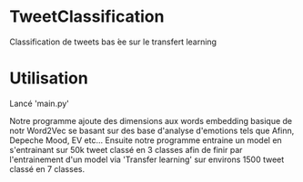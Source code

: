 # TweetClassification
Classification de tweets bas ́ee sur le transfert learning

# Utilisation

Lancé 'main.py'

Notre programme ajoute des dimensions aux words embedding basique
de notr Word2Vec se basant sur des base d'analyse d'emotions tels que
Afinn, Depeche Mood, EV etc...
Ensuite notre programme entraine un model en s'entrainant sur 50k
tweet classé en 3 classes afin de finir par l'entrainement d'un
model via 'Transfer learning' sur environs 1500 tweet classé en 7
classes.
